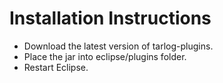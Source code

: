 # Installation Instructions #

  * Download the latest version of tarlog-plugins.
  * Place the jar into eclipse/plugins folder.
  * Restart Eclipse.